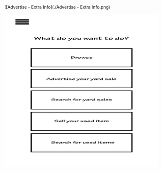 ![Advertise - Extra Info](./Advertise - Extra Info.png)

<img src="Homepage.png" width="500" height="500">
